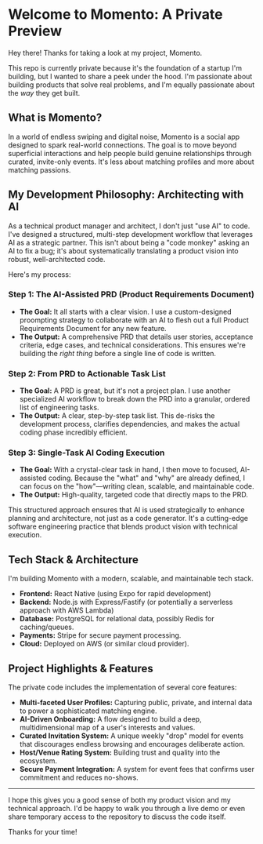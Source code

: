 # Welcome to Momento: A Private Preview

Hey there! Thanks for taking a look at my project, Momento.

This repo is currently private because it's the foundation of a startup I'm building, but I wanted to share a peek under the hood. I'm passionate about building products that solve real problems, and I'm equally passionate about the _way_ they get built.

## What is Momento?

In a world of endless swiping and digital noise, Momento is a social app designed to spark real-world connections. The goal is to move beyond superficial interactions and help people build genuine relationships through curated, invite-only events. It's less about matching profiles and more about matching passions.

## My Development Philosophy: Architecting with AI

As a technical product manager and architect, I don't just "use AI" to code. I've designed a structured, multi-step development workflow that leverages AI as a strategic partner. This isn't about being a "code monkey" asking an AI to fix a bug; it's about systematically translating a product vision into robust, well-architected code.

Here's my process:

### Step 1: The AI-Assisted PRD (Product Requirements Document)

- **The Goal:** It all starts with a clear vision. I use a custom-designed proompting strategy to collaborate with an AI to flesh out a full Product Requirements Document for any new feature.
- **The Output:** A comprehensive PRD that details user stories, acceptance criteria, edge cases, and technical considerations. This ensures we're building the _right thing_ before a single line of code is written.

### Step 2: From PRD to Actionable Task List

- **The Goal:** A PRD is great, but it's not a project plan. I use another specialized AI workflow to break down the PRD into a granular, ordered list of engineering tasks.
- **The Output:** A clear, step-by-step task list. This de-risks the development process, clarifies dependencies, and makes the actual coding phase incredibly efficient.

### Step 3: Single-Task AI Coding Execution

- **The Goal:** With a crystal-clear task in hand, I then move to focused, AI-assisted coding. Because the "what" and "why" are already defined, I can focus on the "how"—writing clean, scalable, and maintainable code.
- **The Output:** High-quality, targeted code that directly maps to the PRD.

This structured approach ensures that AI is used strategically to enhance planning and architecture, not just as a code generator. It's a cutting-edge software engineering practice that blends product vision with technical execution.

## Tech Stack & Architecture

I'm building Momento with a modern, scalable, and maintainable tech stack.

- **Frontend:** React Native (using Expo for rapid development)
- **Backend:** Node.js with Express/Fastify (or potentially a serverless approach with AWS Lambda)
- **Database:** PostgreSQL for relational data, possibly Redis for caching/queues.
- **Payments:** Stripe for secure payment processing.
- **Cloud:** Deployed on AWS (or similar cloud provider).

## Project Highlights & Features

The private code includes the implementation of several core features:

- **Multi-faceted User Profiles:** Capturing public, private, and internal data to power a sophisticated matching engine.
- **AI-Driven Onboarding:** A flow designed to build a deep, multidimensional map of a user's interests and values.
- **Curated Invitation System:** A unique weekly "drop" model for events that discourages endless browsing and encourages deliberate action.
- **Host/Venue Rating System:** Building trust and quality into the ecosystem.
- **Secure Payment Integration:** A system for event fees that confirms user commitment and reduces no-shows.

---

I hope this gives you a good sense of both my product vision and my technical approach. I'd be happy to walk you through a live demo or even share temporary access to the repository to discuss the code itself.

Thanks for your time!
